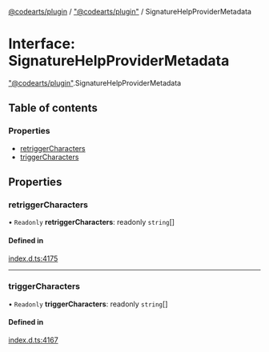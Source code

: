 [@codearts/plugin](../README.md) / ["@codearts/plugin"](../modules/_codearts_plugin_.md) / SignatureHelpProviderMetadata

# Interface: SignatureHelpProviderMetadata

["@codearts/plugin"](../modules/_codearts_plugin_.md).SignatureHelpProviderMetadata

## Table of contents

### Properties

- [retriggerCharacters](codearts_plugin_.SignatureHelpProviderMetadata.md#retriggercharacters)
- [triggerCharacters](codearts_plugin_.SignatureHelpProviderMetadata.md#triggercharacters)

## Properties

### retriggerCharacters

• `Readonly` **retriggerCharacters**: readonly `string`[]

#### Defined in

[index.d.ts:4175](https://github.com/huaweicloud/cloudide-plugin-api/blob/03c74e5/index.d.ts#L4175)

___

### triggerCharacters

• `Readonly` **triggerCharacters**: readonly `string`[]

#### Defined in

[index.d.ts:4167](https://github.com/huaweicloud/cloudide-plugin-api/blob/03c74e5/index.d.ts#L4167)
